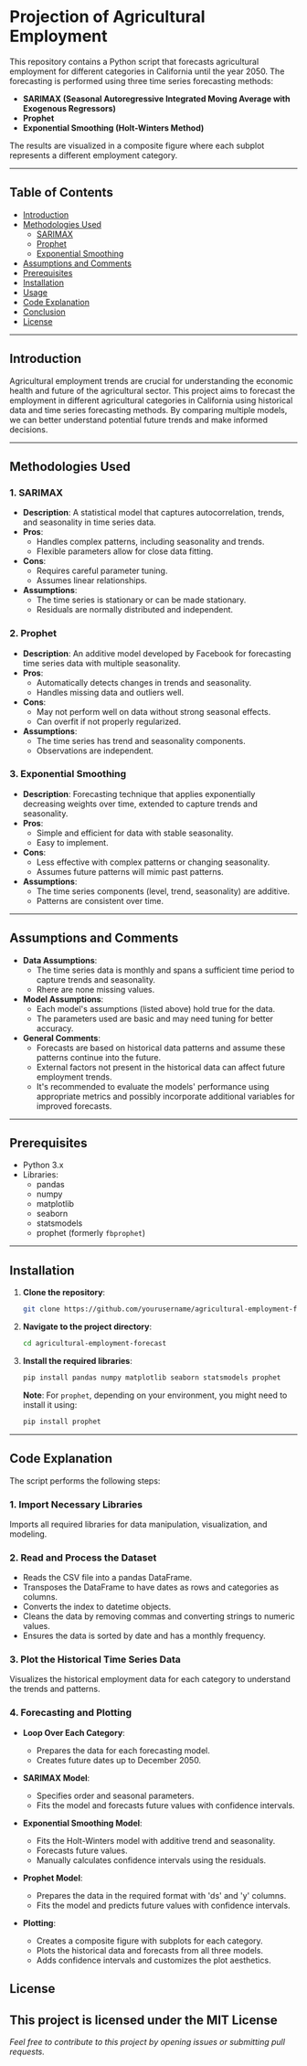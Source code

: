 # Projection of Agricultural Employment

This repository contains a Python script that forecasts agricultural employment for different categories in California until the year 2050. The forecasting is performed using three time series forecasting methods:

- **SARIMAX (Seasonal Autoregressive Integrated Moving Average with Exogenous Regressors)**
- **Prophet**
- **Exponential Smoothing (Holt-Winters Method)**

The results are visualized in a composite figure where each subplot represents a different employment category.

---

## Table of Contents

- [Introduction](#introduction)
- [Methodologies Used](#methodologies-used)
  - [SARIMAX](#1-sarimax)
  - [Prophet](#2-prophet)
  - [Exponential Smoothing](#3-exponential-smoothing)
- [Assumptions and Comments](#assumptions-and-comments)
- [Prerequisites](#prerequisites)
- [Installation](#installation)
- [Usage](#usage)
- [Code Explanation](#code-explanation)
- [Conclusion](#conclusion)
- [License](#license)

---

## Introduction

Agricultural employment trends are crucial for understanding the economic health and future of the agricultural sector. This project aims to forecast the employment in different agricultural categories in California using historical data and time series forecasting methods. By comparing multiple models, we can better understand potential future trends and make informed decisions.

---

## Methodologies Used

### 1. SARIMAX

- **Description**: A statistical model that captures autocorrelation, trends, and seasonality in time series data.
- **Pros**:
  - Handles complex patterns, including seasonality and trends.
  - Flexible parameters allow for close data fitting.
- **Cons**:
  - Requires careful parameter tuning.
  - Assumes linear relationships.
- **Assumptions**:
  - The time series is stationary or can be made stationary.
  - Residuals are normally distributed and independent.

### 2. Prophet

- **Description**: An additive model developed by Facebook for forecasting time series data with multiple seasonality.
- **Pros**:
  - Automatically detects changes in trends and seasonality.
  - Handles missing data and outliers well.
- **Cons**:
  - May not perform well on data without strong seasonal effects.
  - Can overfit if not properly regularized.
- **Assumptions**:
  - The time series has trend and seasonality components.
  - Observations are independent.

### 3. Exponential Smoothing

- **Description**: Forecasting technique that applies exponentially decreasing weights over time, extended to capture trends and seasonality.
- **Pros**:
  - Simple and efficient for data with stable seasonality.
  - Easy to implement.
- **Cons**:
  - Less effective with complex patterns or changing seasonality.
  - Assumes future patterns will mimic past patterns.
- **Assumptions**:
  - The time series components (level, trend, seasonality) are additive.
  - Patterns are consistent over time.

---

## Assumptions and Comments

- **Data Assumptions**:
  - The time series data is monthly and spans a sufficient time period to capture trends and seasonality.
  - Rhere are none missing values.
- **Model Assumptions**:
  - Each model's assumptions (listed above) hold true for the data.
  - The parameters used are basic and may need tuning for better accuracy.
- **General Comments**:
  - Forecasts are based on historical data patterns and assume these patterns continue into the future.
  - External factors not present in the historical data can affect future employment trends.
  - It's recommended to evaluate the models' performance using appropriate metrics and possibly incorporate additional variables for improved forecasts.

---

## Prerequisites

- Python 3.x
- Libraries:
  - pandas
  - numpy
  - matplotlib
  - seaborn
  - statsmodels
  - prophet (formerly `fbprophet`)
  
---

## Installation

1. **Clone the repository**:

   ```bash
   git clone https://github.com/yourusername/agricultural-employment-forecast.git
   ```

2. **Navigate to the project directory**:

   ```bash
   cd agricultural-employment-forecast
   ```

3. **Install the required libraries**:

   
   ```bash
   pip install pandas numpy matplotlib seaborn statsmodels prophet
   ```

   **Note**: For `prophet`, depending on your environment, you might need to install it using:

   ```bash
   pip install prophet
   ```

---

## Code Explanation

The script performs the following steps:

### 1. Import Necessary Libraries

Imports all required libraries for data manipulation, visualization, and modeling.

### 2. Read and Process the Dataset

- Reads the CSV file into a pandas DataFrame.
- Transposes the DataFrame to have dates as rows and categories as columns.
- Converts the index to datetime objects.
- Cleans the data by removing commas and converting strings to numeric values.
- Ensures the data is sorted by date and has a monthly frequency.

### 3. Plot the Historical Time Series Data

Visualizes the historical employment data for each category to understand the trends and patterns.

### 4. Forecasting and Plotting

- **Loop Over Each Category**:
  - Prepares the data for each forecasting model.
  - Creates future dates up to December 2050.
  
- **SARIMAX Model**:
  - Specifies order and seasonal parameters.
  - Fits the model and forecasts future values with confidence intervals.

- **Exponential Smoothing Model**:
  - Fits the Holt-Winters model with additive trend and seasonality.
  - Forecasts future values.
  - Manually calculates confidence intervals using the residuals.

- **Prophet Model**:
  - Prepares the data in the required format with 'ds' and 'y' columns.
  - Fits the model and predicts future values with confidence intervals.

- **Plotting**:
  - Creates a composite figure with subplots for each category.
  - Plots the historical data and forecasts from all three models.
  - Adds confidence intervals and customizes the plot aesthetics.


## License

This project is licensed under the MIT License 
---

*Feel free to contribute to this project by opening issues or submitting pull requests.*
